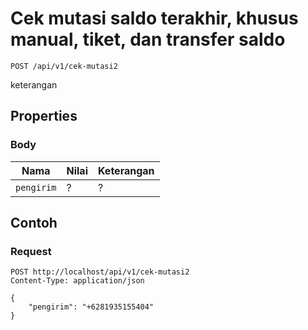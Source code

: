 # Cek mutasi saldo terakhir, khusus manual, tiket, dan transfer saldo
```http
POST /api/v1/cek-mutasi2
```
keterangan
## Properties
### Body
Nama  | Nilai | Keterangan
--- | --- | ---
<code>pengirim</code> | ? | ?

## Contoh

### Request
```http
POST http://localhost/api/v1/cek-mutasi2
Content-Type: application/json

{
    "pengirim": "+6281935155404"
}
```
